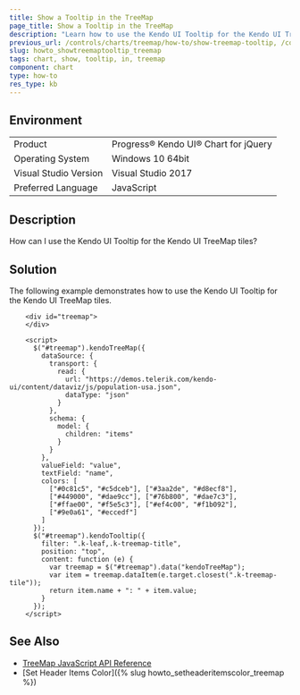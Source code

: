 ```yaml
---
title: Show a Tooltip in the TreeMap
page_title: Show a Tooltip in the TreeMap
description: "Learn how to use the Kendo UI Tooltip for the Kendo UI TreeMap tiles."
previous_url: /controls/charts/treemap/how-to/show-treemap-tooltip, /controls/charts/how-to/integration/show-treemap-tooltip
slug: howto_showtreemaptooltip_treemap
tags: chart, show, tooltip, in, treemap
component: chart
type: how-to
res_type: kb
---
```


## Environment

<table>
 <tr>
  <td>Product</td>
  <td>Progress® Kendo UI® Chart for jQuery</td>
 </tr>
 <tr>
  <td>Operating System</td>
  <td>Windows 10 64bit</td>
 </tr>
 <tr>
  <td>Visual Studio Version</td>
  <td>Visual Studio 2017</td>
 </tr>
 <tr>
  <td>Preferred Language</td>
  <td>JavaScript</td>
 </tr>
</table>

## Description

How can I use the Kendo UI Tooltip for the Kendo UI TreeMap tiles?

## Solution

The following example demonstrates how to use the Kendo UI Tooltip for the Kendo UI TreeMap tiles.

```dojo
    <div id="treemap">
    </div>

    <script>
      $("#treemap").kendoTreeMap({
        dataSource: {
          transport: {
            read: {
              url: "https://demos.telerik.com/kendo-ui/content/dataviz/js/population-usa.json",
              dataType: "json"
            }
          },
          schema: {
            model: {
              children: "items"
            }
          }
        },
        valueField: "value",
        textField: "name",
        colors: [
          ["#0c81c5", "#c5dceb"], ["#3aa2de", "#d8ecf8"],
          ["#449000", "#dae9cc"], ["#76b800", "#dae7c3"],
          ["#ffae00", "#f5e5c3"], ["#ef4c00", "#f1b092"],
          ["#9e0a61", "#eccedf"]
        ]
      });
      $("#treemap").kendoTooltip({
        filter: ".k-leaf,.k-treemap-title",
        position: "top",
        content: function (e) {
          var treemap = $("#treemap").data("kendoTreeMap");
          var item = treemap.dataItem(e.target.closest(".k-treemap-tile"));
          return item.name + ": " + item.value;
        }
      });
    </script>
```

## See Also

* [TreeMap JavaScript API Reference](/api/javascript/dataviz/ui/treemap)
* [Set Header Items Color]({% slug howto_setheaderitemscolor_treemap %})
